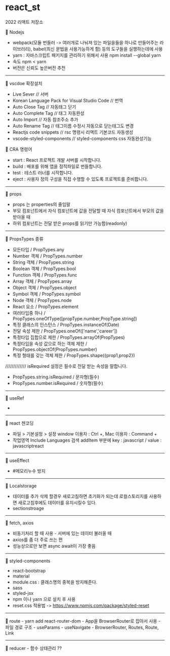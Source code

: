# react_st

2022
리액트 저장소

🌱 Nodejs

  - webpack(모듈 번들러 -> 여러개로 나눠져 있는 파일을들을 하나로 만들어주는 라이브러리), babel(최신 문법을 사용가능하게 함) 등의 도구들을 실행하는데에 사용
  - yarn : 자바스크립트 패키지를 관리하기 위해서 사용 npm install --global yarn
  - 속도 npm < yarn
  - 버전은 신뢰도 높은버전 추천
<hr />
🌱 vscdoe 확장설치

  - Live Sever // 서버
  - Korean Language Pack for Visual Studio Code // 번역
  - Auto Close Tag // 자동태그 닫기
  - Auto Complete Tag // 태그 자동완성
  - Auto Import // 자동 참조주소 추가
  - Auto Rename Tag // 태그이름 수정시 자동으로 닫는태그도 변경
  - Reactjs code snippets // rsc 명령시 리액트 기본코드 자동생성
  - vscode-styled-components // styled-components css 자동완성기능

🌱 CRA 명령어

  - start : React 프로젝트 개발 서버를 시작합니다.
  - build : 배포를 위해 앱을 정적파일로 번들합니다.
  - test : 테스트 러너를 시작합니다.
  - eject : 사용자 정의 구성을 직접 수행할 수 있도록 프로젝트를 준비합니다.
<hr />
🌱 props

  - props 는 properties의 줄임말
  - 부모 컴포넌트에서 자식 컴포넌트에 값을 전달할 때 자식 컴포넌트에서 부모의 값을 받아올 때
  - 하위 컴포넌트는 전달 받은 props를 읽기만 가능함(readonly)
<hr />
🌱 PropsTypes 종류

  - 모든타입    /                                          PropTypes.any
  - Number 객체   /                                        PropTypes.number
  - String 객체   /                                        PropTypes.string
  - Boolean 객체  /                                        PropTypes.bool
  - Function 객체   /                                      PropTypes.func
  - Array 객체   /                                        PropTypes.array
  - Object 객체   /                                        PropTypes.object
  - Symbol 객체    /                                      PropTypes.symbol
  - Node 객체      /                                     PropTypes.node
  - React 요소        /                                  PropTypes.element
  - 여러타입중 하나      /                                PropTypes.oneOfType([propType.number,PropType.string])
  - 특정 클래스의 인스턴스     /                           PropTypes.instanceOf(Date)
  - 전달 속성 제한     /                                   PropTypes.oneOf(['name','career'])
  - 특정타입 집합으로 제한   /                              PropTypes.arrayOf(PropTypes)
  - 특정타입을 속성 값으로 하는 객체 제한  /                 PropTypes.objectOf(PropTypes.number)
  - 특정 형태를 갖는 객체 제한  /                          PropTypes.shape({prop1,prop2})

///////////// isRequired 설정은 필수로 전달 받는 속성을 말합니다.

  - PropTypes.string.isRequired    /                     문자형(필수)
  - PropTypes.number.isRequired    /                     숫자형(필수)
<hr />
🌱 useRef

  -
<hr />
🌱 react 젠코딩

  - 파일 > 기본설정 > 설정 window 이용자 : Ctrl +, Mac 이용자 : Command +
  - 작업영역 Include Languages 검색 addItem 부분에 key : javascript / value : javascriptreact
<hr />
🌱 useEffect

  - #메모리누수 방지
<hr />
🌱 Localstorage

  - 데이터를 추가 삭제 할경우 새로고침하면 초기화가 되는데 로컬스토리지를 사용하면 새로고침후에도 데이터를 유지시킬수 있다.
  - sectionstroage
<hr />
🌱 fetch, axios

  - 비동기처리 할 때 사용 - 서버에 있는 데이터 불러올 때
  - axios를 좀 더 주로 쓰는 편
  - 성능상으로만 보면 async await이 가장 좋음
<hr />
🌱 styled-components

  - react-bootstrap
  - material
  - module.css : 클래스명의 중복을 방지해준다.
  - sass
  - styled-jsx
  - npm 이나 yarn 으로 설치 후 사용
  - reset.css 적용법 -> https://www.npmjs.com/package/styled-reset
<hr />
🌱 route
  - yarn add react-router-dom 
  - App을 BrowserRouter로 잡아서 사용
  - 파일 경로 구조
  - useParams
  - useNavigate
  - BrowserRouter, Routes, Route, Link
<hr />
🌱 reducer
  - 함수 상태관리 ??
